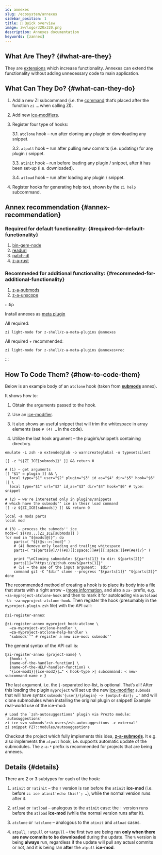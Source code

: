 ```yaml
---
id: annexes
slug: /ecosystem/annexes
sidebar_position: 1
title: 💠 Quick overview
image: zw/logo/320x320.png
description: Annexes documentation
keywords: [zannex]
---
```


## What Are They? {#what-are-they}

They are [extensions](https://github.com/z-shell/zannexes) which increase functionality. Annexes can extend the functionality without adding unnecessary code to main application.

## What Can They Do? {#what-can-they-do}

1. Add a new ZI subcommand (i.e. the [command](/docs/guides/commands) that’s placed after the function `zi …` when calling ZI).

2. Add new [ice-modifiers](/docs/guides/ice-modifiers).

3. Register four type of hooks:

   3.1. `atclone` hook – run after cloning any plugin or downloading any snippet.

   3.2. `atpull` hook – run after pulling new commits (i.e. updating) for any plugin / snippet.

   3.3. `atinit` hook – run before loading any plugin / snippet, after it has been set-up (i.e. downloaded).

   3.4. `atload` hook – run after loading any plugin / snippet.

4. Register hooks for generating help text, shown by the `zi help` subcommand.

## Annex recommendation {#annex-recommendation}

### Required for default functionality: {#required-for-default-functionality}

1. [bin-gem-node](https://github.com/z-shell/z-a-bin-gem-node)
2. [readurl](https://github.com/z-shell/z-a-readurl)
3. [patch-dl](https://github.com/z-shell/z-a-patch-dl)
4. [z-a-rust](https://github.com/z-shell/z-a-rust)

### Recommeded for additional functionality: {#recommeded-for-additional-functionality}

1. [z-a-submods](https://github.com/z-shell/z-a-submods)
2. [z-a-unscope](https://github.com/z-shell/z-a-unscope)

:::tip

Install annexes as [meta plugin](/docs/ecosystem/annexes/meta-plugins)

All required:

```shell
zi light-mode for z-shell/z-a-meta-plugins @annexes
```

All required + recommended:

```shell
zi light-mode for z-shell/z-a-meta-plugins @annexes+rec
```

:::

## How To Code Them? {#how-to-code-them}

Below is an example body of an `atclone` hook (taken from [**submods**](https://github.com/z-shell/z-a-submods) annex).

It shows how to:

1. Obtain the arguments passed to the hook.

2. Use an [ice-modifier](/docs/guides/ice-modifiers).

3. It also shows an useful snippet that will trim the whitespace in array elements (see `# (4) …` in the code).

4. Utilize the last hook argument – the plugin’s/snippet’s containing directory.

```shell
emulate -L zsh -o extendedglob -o warncreateglobal -o typesetsilent

[[ -z "${ZI_ICE[submods]}" ]] && return 0

# (1) – get arguments
[[ "$1" = plugin ]] && \
  local type="$1" user="$2" plugin="$3" id_as="$4" dir="$5" hook="$6" || \
  local type="$1" url="$2" id_as="$3" dir="$4" hook="$6" # type: snippet

# (2) – we're interested only in plugins/snippets
# which have the submods'' ice in their load command
[[ -z ${ZI_ICE[submods]} ]] && return 0

local -a mods parts
local mod

# (3) – process the submods'' ice
mods=( ${(@s.;.)ZI_ICE[submods]} )
for mod in "${mods[@]}"; do
    parts=( "${(@s:->:)mod}" )
    # (4) Remove only leading and trailing whitespace
    parts=( "${parts[@]//((#s)[[:space:]]##|[[:space:]]##(#e))/}" )

    print "\nCloning submodule: ${parts[1]} to dir: ${parts[2]}"
    parts[1]="https://github.com/${parts[1]}"
    # (5) – the use of the input argument: `$dir'
    command git -C "$dir" clone --progress "${parts[1]}" "${parts[2]}"
done
```

The recommended method of creating a hook is to place its body into a file that starts with a right arrow `→` ([more information](https://z-shell.github.io/docs/zsh/Zsh-Plugin-Standard.html#_the_proposed_function_name_prefixes), and also a `za-` prefix, e.g. `→za-myproject-atclone-hook` and then to mark it for autoloading via `autoload -Uz →za-myproject-atclone-hook`. Then register the hook (presumably in the `myproject.plugin.zsh` file) with the API call:

`@zi-register-annex`:

```shell
@zi-register-annex myproject hook:atclone \
  →za-myproject-atclone-handler \
  →za-myproject-atclone-help-handler \
  "submods''" # register a new ice-mod: submods''
```

The general syntax of the API call is:

```shell
@zi-register-annex {project-name} \
  {hook: \
  {name-of-the-handler-function} \
  {name-of-the-HELP-handler-function} \
  "{ice-mod1}|{ice-mod2}|…" < hook-type >| subcommand: < new-subcommand-name > }
```

The last argument, i.e. the `|`-separated ice-list, is optional. That’s all\! After this loading the plugin `myproject` will set up the new [ice-modifier](/docs/guides/ice-modifiers) `submods` that will have syntax `submods'{user}/{plugin} –> {output-dir}; …'` and will clone submodules when installing the original plugin or snippet\! Example real-world use of the ice-mod:

```shell
# Load the `zsh-autosuggestions' plugin via Prezto module: `autosuggestions'
zi ice svn submods'zsh-users/zsh-autosuggestions -> external'
zi snippet PZT::modules/autosuggestions
```

Checkout the project which fully implements this idea, [**z-a-submods**](https://github.com/z-shell/z-a-submods). It e.g. also implements the `atpull` hook, i.e. supports automatic update of the submodules. The `z-a-*` prefix is recommended for projects that are being annexes.

## Details {#details}

There are 2 or 3 subtypes for each of the hook:

1. `atinit` or `!atinit` – the `!` version is ran before the `atinit` **ice-mod** (i.e. before `zi ice atinit'echo this!'; …`), while the normal version runs after it.

2. `atload` or `!atload` – analogous to the `atinit` case: the `!` version runs before the `atload` **ice-mod** (while the normal version runs after it).

3. `atclone` or `!atclone` – analogous to the `atinit` and `atload` cases.

4. `atpull`, `!atpull` or `%atpull` – the first two are being ran **only when there are new commits to be downloaded** during the update. The `%` version is being **always** run, regardless if the update will pull any actual commits or not, and it is being ran **after** the `atpull` **ice-mod**.
